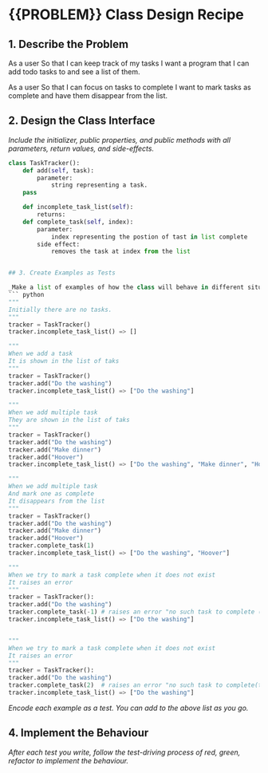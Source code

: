 # {{PROBLEM}} Class Design Recipe

## 1. Describe the Problem

As a user
So that I can keep track of my tasks
I want a program that I can add todo tasks to and see a list of them.

As a user
So that I can focus on tasks to complete
I want to mark tasks as complete and have them disappear from the list.


## 2. Design the Class Interface

_Include the initializer, public properties, and public methods with all parameters, return values, and side-effects._

```python
class TaskTracker():
    def add(self, task):
        parameter:
            string representing a task.
    pass

    def incomplete_task_list(self):
        returns:
    def complete_task(self, index):
        parameter:
            index representing the postion of tast in list complete
        side effect:
            removes the task at index from the list        


## 3. Create Examples as Tests

_Make a list of examples of how the class will behave in different situations._
``` python
"""
Initially there are no tasks.
"""
tracker = TaskTracker()
tracker.incomplete_task_list() => []

"""
When we add a task
It is shown in the list of taks
"""
tracker = TaskTracker()
tracker.add("Do the washing")
tracker.incomplete_task_list() => ["Do the washing"]

"""
When we add multiple task
They are shown in the list of taks
"""
tracker = TaskTracker()
tracker.add("Do the washing")
tracker.add("Make dinner")
tracker.add("Hoover")
tracker.incomplete_task_list() => ["Do the washing", "Make dinner", "Hoover"]

"""
When we add multiple task
And mark one as complete
It disappears from the list
"""
tracker = TaskTracker()
tracker.add("Do the washing")
tracker.add("Make dinner")
tracker.add("Hoover")
tracker.complete_task(1) 
tracker.incomplete_task_list() => ["Do the washing", "Hoover"]

"""
When we try to mark a task complete when it does not exist
It raises an error
"""
tracker = TaskTracker():
tracker.add("Do the washing")
tracker.complete_task(-1) # raises an error "no such task to complete (too low)"
tracker.incomplete_task_list() => ["Do the washing"]


"""
When we try to mark a task complete when it does not exist
It raises an error
"""
tracker = TaskTracker():
tracker.add("Do the washing")
tracker.complete_task(2)  # raises an error "no such task to complete(too high)"
tracker.incomplete_task_list() => ["Do the washing"]
```

_Encode each example as a test. You can add to the above list as you go._

## 4. Implement the Behaviour

_After each test you write, follow the test-driving process of red, green, refactor to implement the behaviour._
